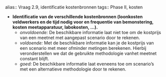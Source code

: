alias:: Vraag 2.9, identificatie kostenbronnen
tags:: Phase II, kosten

- **Identificatie van de verschillende kostenbronnen (loonkosten veldwerkers en de tijd nodig voor en frequentie van bemonstering, kosten meetapparatuur, labokosten, …).**
	- *onvoldoende:* De beschikbare informatie laat niet toe om de kostprijs van een meetnet met aangepast scenario door te rekenen.
	- *voldoende:* Met de beschikbare informatie kan je de kostprijs van een scenario met meer ofminder metingen berekenen. Hierbij veronderstellen we dat de gebruikte methodologie vanhet meetnet constant blijft.
	- *goed:* De beschikbare informatie laat eveneens toe om scenario’s met een alternatieve methodologie door te rekenen.